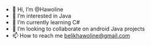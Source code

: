 - 👋 Hi, I’m @Hawoline
- 👀 I’m interested in Java
- 🌱 I’m currently learning C#
- 💞️ I’m looking to collaborate on android Java projects
- 📫 How to reach me belikhawoline@gmail.com

<!---
Hawoline/Hawoline is a ✨ special ✨ repository because its `README.md` (this file) appears on your GitHub profile.
You can click the Preview link to take a look at your changes.
--->
